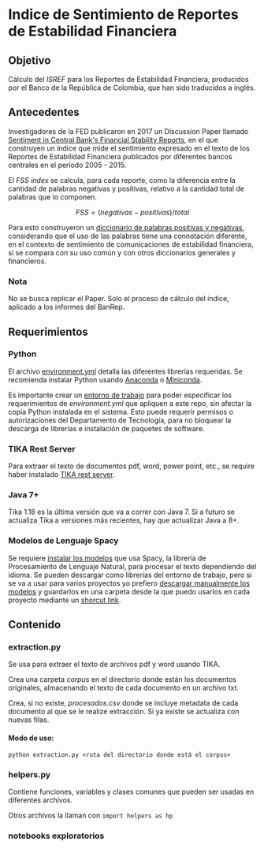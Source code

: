 # Indice de Sentimiento de Reportes de Estabilidad Financiera

## Objetivo
Cálculo del *ISREF* para los Reportes de Estabilidad Financiera, producidos por el Banco de la República de Colombia, que han sido traducidos a inglés.

## Antecedentes

Investigadores de  la FED publicaron en 2017 un Discussion Paper llamado
[Sentiment in Central Bank's Financial Stability Reports](https://www.federalreserve.gov/econres/ifdp/files/ifdp1203.pdf), en el que construyen un índice que mide el sentimiento expresado en el texto de los Reportes de Estabilidad Financiera publicados por diferentes bancos centrales en el período 2005 - 2015.

El *FSS index* se calcula, para cada reporte, como la diferencia entre la cantidad de palabras negativas y positivas, relativo a la cantidad total de palabras que lo componen.

```math #fss
FSS = (negativas - positivas) / total
```

 Para esto construyeron un [diccionario de palabras positivas y negativas](https://www.federalreserve.gov/econres/ifdp/files/ifdp1203-appendix.xlsx), considerando que el uso de las palabras tiene una connotación diferente, en el contexto de sentimiento de comunicaciones de estabilidad financiera, si se compara con su uso común y con otros diccionarios generales y financieros.

 ### Nota
No se busca replicar el Paper. Solo el proceso de cálculo del índice, aplicado a los informes del BanRep.

## Requerimientos

### Python
El archivo [environment.yml](environment.yml) detalla las diferentes librerías requeridas. Se recomienda instalar Python usando [Anaconda](https://www.anaconda.com/download/#windows) o [Miniconda](https://conda.io/miniconda.html).

Es importante crear un [entorno de trabajo](https://conda.io/docs/user-guide/tasks/manage-environments.html) para poder especificar los requerimientos de *environment.yml* que apliquen a este repo, sin afectar la copia Python instalada en el sistema. Esto puede requerir permisos o autorizaciones del Departamento de Tecnología, para no bloquear la descarga de librerías e instalación de paquetes de software.

### TIKA Rest Server
Para extraer el texto de documentos pdf, word, power point, etc., se require haber instalado [TIKA rest server](http://www.apache.org/dyn/closer.cgi/tika/tika-server-1.18.jar).

### Java 7+
Tika 1.18 es la última versión que va a correr con Java 7. Si a futuro se actualiza Tika a versiones más recientes, hay que actualizar Java a 8+.

### Modelos de Lenguaje Spacy
Se requiere [instalar los modelos](https://spacy.io/usage/models#section-install) que usa Spacy, la librería de Procesamiento de Lenguaje Natural, para procesar el texto dependiendo del idioma. Se pueden descargar como librerías del entorno de trabajo, pero si se va a usar para varios proyectos yo prefiero [descargar manualmente los modelos](https://github.com/explosion/spacy-models/releases/download/en_core_web_sm-2.0.0/en_core_web_sm-2.0.0.tar.gz) y guardarlos en una carpeta desde la que puedo usarlos en cada proyecto mediante un [shorcut link](https://spacy.io/usage/models#usage).

## Contenido
### extraction.py
Se usa para extraer el texto de archivos pdf y word usando TIKA.

Crea una carpeta *corpus* en el directorio donde están los documentos originales, almacenando el texto de cada documento en un archivo txt.

Crea, si no existe, *procesados.csv* donde se incluye metadata de cada documento al que se le realize extracción. Si ya existe se actualiza con nuevas filas.

#### Modo de uso:
````
python extraction.py <ruta del directorio donde está el corpus>
````

### helpers.py
Contiene funciones, variables y clases comunes que pueden ser usadas en diferentes archivos.

Otros archivos la llaman con `import helpers as hp`

### notebooks exploratorios
